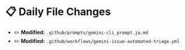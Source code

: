 # 📋 Daily File Changes

- ✏️ **Modified:** `.github/prompts/gemini-cli_prompt.ja.md`
- ✏️ **Modified:** `.github/workflows/gemini-issue-automated-triage.yml`
